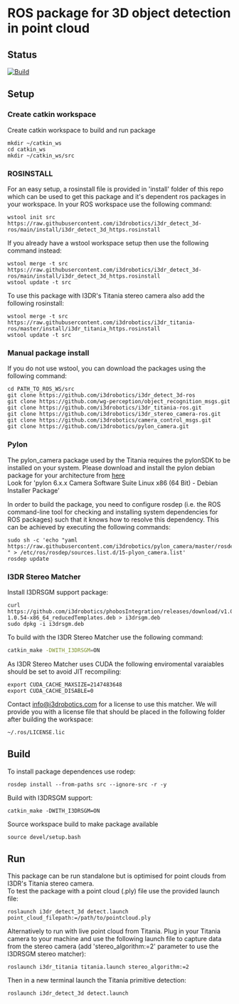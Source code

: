 # ROS package for 3D object detection in point cloud

## Status
[![Build](https://github.com/i3drobotics/i3dr_detect_3d-ros/actions/workflows/build.yaml/badge.svg)](https://github.com/i3drobotics/i3dr_detect_3d-ros/actions/workflows/build.yaml)

## Setup

### Create catkin workspace
Create catkin workspace to build and run package
```
mkdir ~/catkin_ws
cd catkin_ws
mkdir ~/catkin_ws/src
```

### ROSINSTALL
For an easy setup, a rosinstall file is provided in 'install' folder of this repo which can be used to get this package and it's dependent ros packages in your workspace. 
In your ROS workspace use the following command:
```
wstool init src https://raw.githubusercontent.com/i3drobotics/i3dr_detect_3d-ros/main/install/i3dr_detect_3d_https.rosinstall
```
If you already have a wstool workspace setup then use the following command instead:
```
wstool merge -t src https://raw.githubusercontent.com/i3drobotics/i3dr_detect_3d-ros/main/install/i3dr_detect_3d_https.rosinstall
wstool update -t src
```
To use this package with I3DR's Titania stereo camera also add  the following rosinstall:
```
wstool merge -t src https://raw.githubusercontent.com/i3drobotics/i3dr_titania-ros/master/install/i3dr_titania_https.rosinstall
wstool update -t src
```

### Manual package install
If you do not use wstool, you can download the packages using the following command:
```
cd PATH_TO_ROS_WS/src
git clone https://github.com/i3drobotics/i3dr_detect_3d-ros
git clone https://github.com/wg-perception/object_recognition_msgs.git
git clone https://github.com/i3drobotics/i3dr_titania-ros.git
git clone https://github.com/i3drobotics/i3dr_stereo_camera-ros.git
git clone https://github.com/i3drobotics/camera_control_msgs.git
git clone https://github.com/i3drobotics/pylon_camera.git
```

### Pylon
The pylon_camera package used by the Titania requires the pylonSDK to be installed on your system. Please download and install the pylon debian package for your architecture from [here](https://www.baslerweb.com/en/sales-support/downloads/software-downloads/#type=pylonsoftware;language=all;version=all;os=all)  
Look for 'pylon 6.x.x Camera Software Suite Linux x86 (64 Bit) - Debian Installer Package'

In order to build the package, you need to configure rosdep (i.e. the ROS command-line tool for checking and installing system dependencies for ROS packages) such that
it knows how to resolve this dependency. This can be achieved by executing the following commands:

```
sudo sh -c 'echo "yaml https://raw.githubusercontent.com/i3drobotics/pylon_camera/master/rosdep/pylon_sdk.yaml " > /etc/ros/rosdep/sources.list.d/15-plyon_camera.list'
rosdep update
```

### I3DR Stereo Matcher
Install I3DRSGM support package:
```
curl https://github.com/i3drobotics/phobosIntegration/releases/download/v1.0.54/Phobos-1.0.54-x86_64_reducedTemplates.deb > i3drsgm.deb
sudo dpkg -i i3drsgm.deb
```
To build with the I3DR Stereo Matcher use the following command:
``` bash
catkin_make -DWITH_I3DRSGM=ON
```
As I3DR Stereo Matcher uses CUDA the following enviromental varaiables should be set to avoid JIT recompiling:
```
export CUDA_CACHE_MAXSIZE=2147483648
export CUDA_CACHE_DISABLE=0
```
Contact info@i3drobotics.com for a license to use this matcher. 
We will provide you with a license file that should be placed in the following folder after building the workspace:
```
~/.ros/LICENSE.lic
```

## Build
To install package dependences use rodep:
```
rosdep install --from-paths src --ignore-src -r -y
```
Build with I3DRSGM support:
```
catkin_make -DWITH_I3DRSGM=ON
```
Source workspace build to make package available
```
source devel/setup.bash
```

## Run
This package can be run standalone but is optimised for point clouds from I3DR's Titania stereo camera.  
To test the package with a point cloud (.ply) file use the provided launch file: 
```
roslaunch i3dr_detect_3d detect.launch point_cloud_filepath:=/path/to/pointcloud.ply
```

Alternatively to run with live point cloud from Titania. Plug in your Titania camera to your machine and use the following launch file to capture data from the stereo camera (add 'stereo_algorithm:=2' parameter to use the I3DRSGM stereo matcher):
```
roslaunch i3dr_titania titania.launch stereo_algorithm:=2
```

Then in a new terminal launch the Titania primitive detection:
```
roslaunch i3dr_detect_3d detect.launch
```